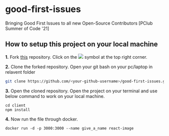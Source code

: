 # good-first-issues
Bringing Good First Issues to all new Open-Source Contributors [PClub Summer of Code '21]


## How to setup this project on your local machine

**1.** Fork [this](https://github.com/HarshCasper/good-first-issues) repository.
Click on the <a href="https://github.com/HarshCasper/good-first-issues"><img src="https://img.icons8.com/ios/24/000000/code-fork.png"></a> symbol at the top right corner.

**2.** Clone the forked repository.
Open your git bash on your pc/laptop in relavent folder

```bash
git clone https://github.com/<your-github-username>/good-first-issues.git
```
**3.** Open the cloned repository.
Open the project on your terminal and use below command to work on your local machine.
```
cd client
npm install 
```
**4.** Now run the file through docker.

```
docker run -d -p 3000:3000 --name give_a_name react-image
```
